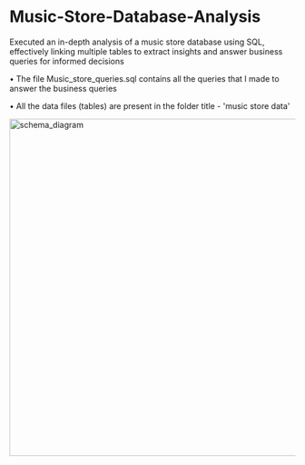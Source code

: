 # Music-Store-Database-Analysis
Executed an in-depth analysis of a music store database using SQL, effectively linking multiple tables to extract insights and answer business queries for informed decisions

•	The file Music_store_queries.sql contains all the queries that I made to answer the business queries

•	All the data files (tables) are present in the folder title - 'music store data'

<img width="594" alt="schema_diagram" src="https://github.com/Urvashi17analyst/Music-Store-Database-Analysis/assets/135556127/e9bbb0fe-57a3-451d-be64-dfbebca1a118">

